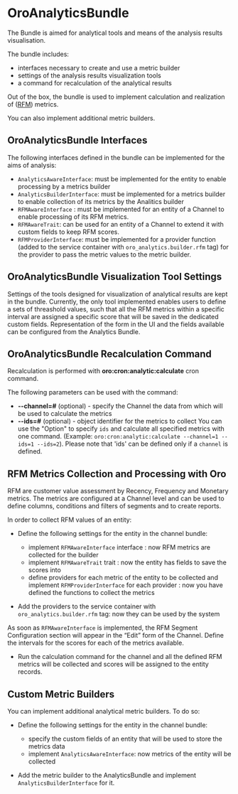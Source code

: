 # OroAnalyticsBundle

The Bundle is aimed for analytical tools and means of the analysis results visualisation. 

The bundle includes:

- interfaces necessary to create and use a metric builder
- settings of the  analysis results visualization tools
- a command for recalculation of the analytical results

Out of the box, the bundle is used to implement calculation and realization of ([RFM](https://en.wikipedia.org/wiki/RFM_\(customer_value\))) metrics.

You can also implement additional metric builders.

## OroAnalyticsBundle Interfaces

The following interfaces defined in the bundle can be implemented for the aims of analysis:

- `AnalyticsAwareInterface`: must be implemented for the entity to enable processing by a metrics builder
- `AnalyticsBuilderInterface`: must be implemented for a metrics builder to enable collection of its metrics by the Analitics builder
- `RFMAwareInterface` : must be implemented for an entity of a Channel to enable processing of its RFM metrics.  
- `RFMAwareTrait`: can be used for an entity of a Channel to extend it with custom fields to
  keep RFM scores.
- `RFMProviderInterface`: must be implemented for a provider function (added to the service container with `oro_analytics.builder.rfm` tag) for the provider to pass the metric values to the metric builder.
  
## OroAnalyticsBundle Visualization Tool Settings

Settings of the tools designed for visualization of analytical results are kept in the bundle. 
Currently, the only tool implemented enables users to define a sets of threashold values, such that all the RFM metrics within a specific interval are assigned a specific score that will be saved in the dedicated custom fields. Representation of the form in the UI and the fields available can be configured from the Analytics Bundle.

## OroAnalyticsBundle Recalculation Command 

Recalculation is performed with **oro:cron:analytic:calculate** cron command.

The following parameters can be used with the command: 

* **--channel=#** (optional) - specify the Channel the data from which will be used to calculate the metrics
* **--ids=#** (optional) - object identifier for the metrics to collect 
You can use the "Option" to specify `ids` and calculate all specified metrics with one command.
(Example: `oro:cron:analytic:calculate --channel=1 --ids=1 --ids=2`). 
Please note that 'ids' can be defined only if a `channel` is defined.


## RFM Metrics Collection and Processing with Oro

RFM are customer value assessment by Recency, Frequency and Monetary metrics.
The metrics are configured at a Channel level and can be used to define columns, conditions and filters of segments and to create reports.


In order to collect RFM values of an entity:

- Define the following settings for the entity in the channel bundle:
  
    - implement `RFMAwareInterface` interface : now RFM metrics are collected for the builder
    - implement `RFMAwareTrait` trait : now the entity has fields to save the scores into
    - define providers for each metric of the entity to be collected and implement `RFMProviderInterface` for each provider : now you have defined the functions to collect the metrics

- Add the providers to the service container with `oro_analytics.builder.rfm` tag: now they can be used by the system

As soon as `RFMAwareInterface` is implemented, the  RFM Segment Configuration section will appear in the “Edit” form of the Channel. 
Define the intervals for the scores for each of the metrics available.

- Run the calculation command for the channel and all the defined RFM metrics will be collected and scores will be assigned to the entity records. 

## Custom Metric Builders

You can implement additional analytical metric builders. To do so:

- Define the following settings for the entity in the channel bundle:
  
    - specify the custom fields of an entity that will be used to store the metrics data
    - implement `AnalyticsAwareInterface`: now metrics of the entity will be collected
  
- Add the metric builder to the AnalyticsBundle and implement `AnalyticsBuilderInterface` for it.
